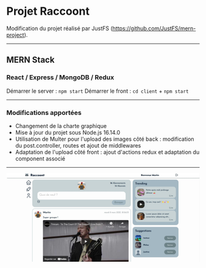 # Projet Raccoont

Modification du projet réalisé par JustFS (https://github.com/JustFS/mern-project).

---

## MERN Stack

### React / Express / MongoDB / Redux

Démarrer le server : `npm start`
Démarrer le front : `cd client` + `npm start`

---

### Modifications apportées

-   Changement de la charte graphique
-   Mise à jour du projet sous Node.js 16.14.0
-   Utilisation de Multer pour l'upload des images côté back : modification du post.controller, routes et ajout de middlewares
-   Adaptation de l'upload côté front : ajout d'actions redux et adaptation du component associé

---

![Texte alternatif](./client/public/img/screenshot.jpg "Capture d'écran")
